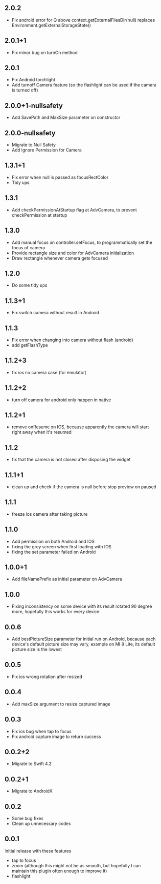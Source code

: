 ## 2.0.2

- Fix android error for Q above context.getExternalFilesDir(null) replaces Environment.getExternalStorageState() 

## 2.0.1+1

- Fix minor bug on turnOn method

## 2.0.1

- Fix Android torchlight
- Add turnoff Camera feature (so the flashlight can be used if the camera is turned off)

## 2.0.0+1-nullsafety

- Add SavePath and MaxSize parameter on constructor

## 2.0.0-nullsafety

- Migrate to Null Safety
- Add Ignore Permission for Camera

## 1.3.1+1

- Fix error when null is passed as focusRectColor
- Tidy ups

## 1.3.1

- Add checkPermissionAtStartup flag at AdvCamera, to prevent checkPermission at startup

## 1.3.0

- Add manual focus on controller.setFocus, to programmatically set the focus of camera
- Provide rectangle size and color for AdvCamera initialization
- Draw rectangle whenever camera gets focused

## 1.2.0

- Do some tidy ups

## 1.1.3+1

- Fix switch camera without result in Android

## 1.1.3

- Fix error when changing into camera without flash (android)
- add getFlashType

## 1.1.2+3

- fix ios no camera case (for emulator)

## 1.1.2+2

- turn off camera for android only happen in native

## 1.1.2+1

- remove onResume on IOS, because apparently the camera will start right away when it's resumed

## 1.1.2

- fix that the camera is not closed after disposing the widget

## 1.1.1+1

- clean up and check if the camera is null before stop preview on paused

## 1.1.1

- freeze ios camera after taking picture

## 1.1.0

- Add permission on both Android and IOS
- fixing the grey screen when first loading with IOS
- fixing the set parameter failed on Android

## 1.0.0+1

- Add fileNamePrefix as initial parameter on AdvCamera

## 1.0.0

- Fixing inconsistency on some device with its result rotated 90 degree more, hopefully this works for every device

## 0.0.6

- Add bestPictureSize parameter for initial run on Android, because each device's default picture size may vary, example on MI 8 Lite, its default picture size is the lowest

## 0.0.5

- Fix ios wrong rotation after resized

## 0.0.4

- Add maxSize argument to resize captured image

## 0.0.3

- Fix ios bug when tap to focus
- Fix android capture image to return success

## 0.0.2+2

- Migrate to Swift 4.2

## 0.0.2+1

- Migrate to AndroidX

## 0.0.2

- Some bug fixes
- Clean up unnecessary codes

## 0.0.1

Initial release with these features
- tap to focus
- zoom (although this might not be as smooth, but hopefully I can maintain this plugin often enough to improve it)
- flashlight
